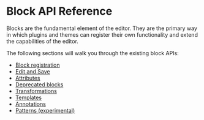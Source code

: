 # Block API Reference

Blocks are the fundamental element of the editor. They are the primary way in which plugins and themes can register their own functionality and extend the capabilities of the editor.

The following sections will walk you through the existing block APIs:

- [Block registration](/docs/designers-developers/developers/block-api/block-registration.md)
- [Edit and Save](/docs/designers-developers/developers/block-api/block-edit-save.md)
- [Attributes](/docs/designers-developers/developers/block-api/block-attributes.md)
- [Deprecated blocks](/docs/designers-developers/developers/block-api/block-deprecation.md)
- [Transformations](./docs/designers-developers/developers/block-transforms.md)
- [Templates](/docs/designers-developers/developers/block-api/block-templates.md)
- [Annotations](/docs/designers-developers/developers/block-api/block-annotations.md)
- [Patterns (experimental)](/docs/designers-developers/developers/block-api/block-patterns.md)
